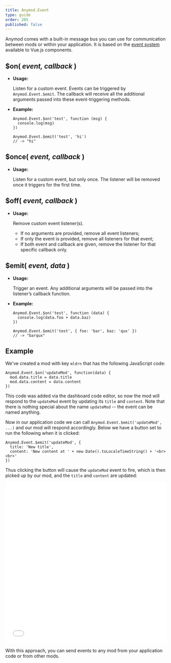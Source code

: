 ```yaml
---
title: Anymod.Event
type: guide
order: 205
published: false
---
```


Anymod comes with a built-in message bus you can use for communication between mods or within your application. It is based on the [event system](https://vuejs.org/v2/api/#Instance-Methods-Events) available to Vue.js components.

## $on( _event, callback_ )

- **Usage:**

  Listen for a custom event. Events can be triggered by `Anymod.Event.$emit`. The callback will receive all the additional arguments passed into these event-triggering methods.

- **Example:**

  ```JS
  Anymod.Event.$on('test', function (msg) {
    console.log(msg)
  })

  Anymod.Event.$emit('test', 'hi')
  // -> "hi"
  ```

## $once( _event, callback_ )

- **Usage:**

  Listen for a custom event, but only once. The listener will be removed once it triggers for the first time.

## $off( _event, callback_ )

- **Usage:**

  Remove custom event listener(s).

  - If no arguments are provided, remove all event listeners;
  - If only the event is provided, remove all listeners for that event;
  - If both event and callback are given, remove the listener for that specific callback only.

## $emit( _event, data_ )

- **Usage:**

  Trigger an event. Any additional arguments will be passed into the listener’s callback function.

- **Example:**

  ```JS
  Anymod.Event.$on('test', function (data) {
    console.log(data.foo + data.baz)
  })

  Anymod.Event.$emit('test', { foo: 'bar', baz: 'qux' })
  // -> "barqux"
  ```

## Example

We've created a mod with key `mldrn` that has the following JavaScript code:

```JS
Anymod.Event.$on('updateMod', function(data) {
  mod.data.title = data.title
  mod.data.content = data.content
})
```

This code was added via the dashboard code editor, so now the mod will respond to the `updateMod` event by updating its `title` and `content`. Note that there is nothing special about the name `updateMod` -- the event can be named anything.

Now in our application code we can call `Anymod.Event.$emit('updateMod', ...)` and our mod will respond accordingly. Below we have a button set to run the following when it is clicked:

```JS
Anymod.Event.$emit('updateMod', {
  title: 'New title',
  content: 'New content at ' + new Date().toLocaleTimeString() + '<br><br>'
})
```

Thus clicking the button will cause the `updateMod` event to fire, which is then picked up by our mod, and the `title` and `content` are updated:

<iframe width="100%" height="500" src="//jsfiddle.net/component/L1ugm6gn/embedded/result,html,js/" allowfullscreen="allowfullscreen" frameborder="0"></iframe>

With this approach, you can send events to any mod from your application code or from other mods.


<!-- Anymod script -->
<script project="anymod" src="https://cdn.anymod.com/v1"></script>
